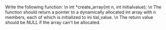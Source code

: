 Write the following function: \n
int *create_array(int n, int initialvalue); \n
The function should return a pointer to a dynamically allocated int array with n members, each of which is initialized to ini tial_value. \n
The return value should be NULL if the array can't be allocated.
